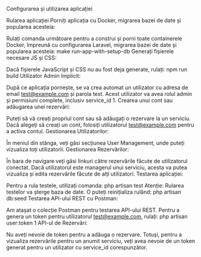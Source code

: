 Configurarea și utilizarea aplicației

Rularea aplicației
Porniți aplicația cu Docker, migrarea bazei de date și popularea acesteia:

Rulați comanda următoare pentru a construi și porni toate containerele Docker, împreună cu configurarea Laravel, migrarea bazei de date și popularea acesteia: make run-app-with-setup-db
Generați fișierele necesare JS și CSS:

Dacă fișierele JavaScript și CSS nu au fost deja generate, rulați: npm run build
Utilizator Admin Implicit:

După ce aplicația pornește, se va crea automat un utilizator cu adresa de email test@example.com și parola test. Acest utilizator va avea rolul admin și permisiuni complete, inclusiv service_id 1.
Crearea unui cont sau adăugarea unei rezervări:

Puteți să vă creați propriul cont sau să adăugați o rezervare la un serviciu. Dacă alegeți să creați un cont, folosiți utilizatorul test@example.com pentru a activa contul.
Gestionarea Utilizatorilor:

În meniul din stânga, veți găsi secțiunea User Management, unde puteți vizualiza toți utilizatorii.
Gestionarea Rezervărilor:

În bara de navigare veți găsi linkuri către rezervările făcute de utilizatorul conectat.
Dacă utilizatorul este managerul unui serviciu, acesta va putea vizualiza și edita rezervările făcute de alți utilizatori.
Testarea aplicației:

Pentru a rula testele, utilizați comanda: php artisan test
Atenție: Rularea testelor va șterge baza de date. O puteți reinițializa rulând: php artisan db:seed
Testarea API-ului REST cu Postman:

Am atașat o colecție Postman pentru testarea API-ului REST. Pentru a genera un token pentru utilizatorul test@example.com, rulați: php artisan user:token 1
API-ul de Rezervări:

Nu aveți nevoie de token pentru a adăuga o rezervare.
Totuși, pentru a vizualiza rezervările pentru un anumit serviciu, veți avea nevoie de un token generat pentru un utilizator cu service_id corespunzător.
